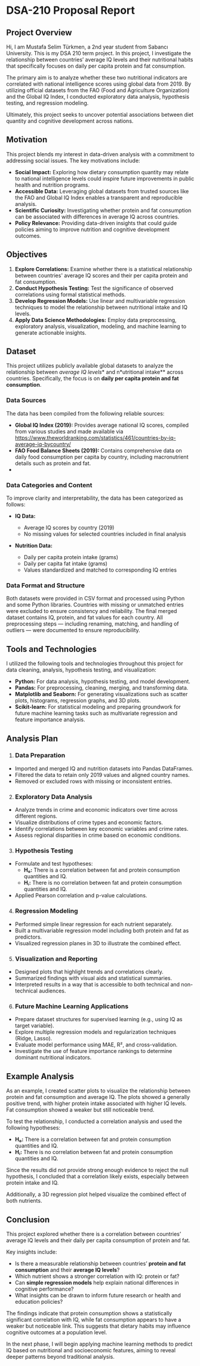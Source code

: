 # DSA-210 Proposal Report

## Project Overview

Hi, I am Mustafa Selim Türkmen, a 2nd year student from Sabancı University. This is my DSA 210 term project. In this project, I investigate the relationship between countries’ average IQ levels and their nutritional habits that specifically focuses on daily per capita protein and fat consumption. 

The primary aim is to analyze whether these two nutritional indicators are correlated with national intelligence scores using global data from 2019. By utilizing official datasets from the FAO (Food and Agriculture Organization) and the Global IQ Index, I conducted exploratory data analysis, hypothesis testing, and regression modeling.

Ultimately, this project seeks to uncover potential associations between diet quantity and cognitive development across nations.

## Motivation

This project blends my interest in data-driven analysis with a commitment to addressing social issues. The key motivations include:

- **Social Impact:** Exploring how dietary consumption quantity may relate to national intelligence levels could inspire future improvements in public health and nutrition programs.
- **Accessible Data:** Leveraging global datasets from trusted sources like the FAO and Global IQ Index enables a transparent and reproducible analysis.
- **Scientific Curiosity:** Investigating whether protein and fat consumption can be associated with differences in average IQ across countries.
- **Policy Relevance:** Providing data-driven insights that could guide policies aiming to improve nutrition and cognitive development outcomes.

## Objectives

1. **Explore Correlations:**
   Examine whether there is a statistical relationship between countries' average IQ scores and their per capita protein and fat consumption.
2. **Conduct Hypothesis Testing:**
  Test the significance of observed correlations using formal statistical methods.
3. **Develop Regression Models:**
  Use linear and multivariable regression techniques to model the relationship between nutritional intake and IQ levels.
4. **Apply Data Science Methodologies:**
  Employ data preprocessing, exploratory analysis, visualization, modeling, and machine learning to generate actionable insights.

## Dataset

This project utilizes publicly available global datasets to analyze the relationship between *average IQ levels** and n*utritional intake** across countries. Specifically, the focus is on **daily per capita protein and fat consumption**.

### Data Sources
The data has been compiled from the following reliable sources:

- **Global IQ Index (2019):** Provides average national IQ scores, compiled from various studies and made available via https://www.theworldranking.com/statistics/461/countries-by-iq-average-iq-bycountry/
- **FAO Food Balance Sheets (2019):** Contains comprehensive data on daily food consumption per capita by country, including macronutrient details such as protein and fat.
- 
### Data Categories and Content
To improve clarity and interpretability, the data has been categorized as follows:

- **IQ Data:**
  - Average IQ scores by country (2019)
  - No missing values for selected countries included in final analysis

- **Nutrition Data:**
  - Daily per capita protein intake (grams)
  - Daily per capita fat intake (grams)
  - Values standardized and matched to corresponding IQ entries

### Data Format and Structure 
Both datasets were provided in CSV format and processed using Python and some Python libraries. Countries with missing or unmatched entries were excluded to ensure consistency and reliability. The final merged dataset contains IQ, protein, and fat values for each country. All preprocessing steps — including renaming, matching, and handling of outliers — were documented to ensure reproducibility.


## Tools and Technologies
I utilized the following tools and technologies throughout this project for data cleaning, analysis, hypothesis testing, and visualization:

- **Python:** For data analysis, hypothesis testing, and model development.
- **Pandas:** For preprocessing, cleaning, merging, and transforming data.
- **Matplotlib and Seaborn:** For generating visualizations such as scatter plots, histograms, regression graphs, and 3D plots.
- **Scikit-learn:** For statistical modeling and preparing groundwork for future machine learning tasks such as multivariate regression and feature importance analysis.

## Analysis Plan
 
1. ### Data Preparation

- Imported and merged IQ and nutrition datasets into Pandas DataFrames.
- Filtered the data to retain only 2019 values and aligned country names.
- Removed or excluded rows with missing or inconsistent entries.

2. ### Exploratory Data Analysis

- Analyze trends in crime and economic indicators over time across different regions.
- Visualize distributions of crime types and economic factors.
- Identify correlations between key economic variables and crime rates.
- Assess regional disparities in crime based on economic conditions.

3. ### Hypothesis Testing

- Formulate and test hypotheses:
  - **H₀:** There is a correlation between fat and protein consumption quantities and IQ.
  - **Hᵢ:** There is no correlation between fat and protein consumption quantities and IQ.
- Applied Pearson correlation and p-value calculations.

4. ### Regression Modeling

- Performed simple linear regression for each nutrient separately.
- Built a multivariable regression model including both protein and fat as predictors.
- Visualized regression planes in 3D to illustrate the combined effect.

5. ### Visualization and Reporting

- Designed plots that highlight trends and correlations clearly.
- Summarized findings with visual aids and statistical summaries.
- Interpreted results in a way that is accessible to both technical and non-technical audiences.

6. ### Future Machine Learning Applications

- Prepare dataset structures for supervised learning (e.g., using IQ as target variable).
- Explore multiple regression models and regularization techniques (Ridge, Lasso).
- Evaluate model performance using MAE, R², and cross-validation.
- Investigate the use of feature importance rankings to determine dominant nutritional indicators.

## Example Analysis

As an example, I created scatter plots to visualize the relationship between protein and fat consumption and average IQ. The plots showed a generally positive trend, with higher protein intake associated with higher IQ levels. Fat consumption showed a weaker but still noticeable trend.

To test the relationship, I conducted a correlation analysis and used the following hypotheses:

- **H₀:** There is a correlation between fat and protein consumption quantities and IQ.
- **Hᵢ:** There is no correlation between fat and protein consumption quantities and IQ.

Since the results did not provide strong enough evidence to reject the null hypothesis, I concluded that a correlation likely exists, especially between protein intake and IQ.

Additionally, a 3D regression plot helped visualize the combined effect of both nutrients.

## Conclusion

This project explored whether there is a correlation between countries’ average IQ levels and their daily per capita consumption of protein and fat.

Key insights include:

- Is there a measurable relationship between countries’ **protein and fat consumption** and their **average IQ levels**?
- Which nutrient shows a stronger correlation with IQ: protein or fat?
- Can **simple regression models** help explain national differences in cognitive performance?
- What insights can be drawn to inform future research or health and education policies?

The findings indicate that protein consumption shows a statistically significant correlation with IQ, while fat consumption appears to have a weaker but noticeable link. This suggests that dietary habits may influence cognitive outcomes at a population level.

In the next phase, I will begin applying machine learning methods to predict IQ based on nutritional and socioeconomic features, aiming to reveal deeper patterns beyond traditional analysis.
